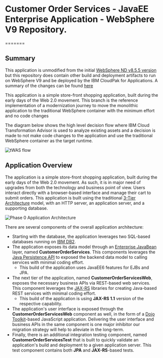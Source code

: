 # Customer Order Services - JavaEE Enterprise Application - WebSphere V9 Repository.
=======

## Summary
This application is unmodified from the initial [WebSphere ND v8.5.5 version](https://github.com/ibm-cloud-architecture/cloudpak-for-applications/tree/was855) but this repository does contain other build and deployment artifacts to run on WebSphere V9 and be deployed by the IBM CloudPak for Applications. A summary of the changes can be found [here](https://github.ibm.com/CASE/cloudpak-for-applications/blob/master/tWAS-build.md)

This application is a simple store-front shopping application, built during the early days of the Web 2.0 movement. This branch is the reference implementation of a modernization journey to move the monolithic application to the traditional WebSphere container with the minimum effort and no code changes

  The diagram below shows the high level decision flow where IBM Cloud Transformation Advisor is used to analyze existing assets and a decision is made to not make code changes to the application and use the traditional WebSphere container as the target runtime.

  ![tWAS flow](https://github.ibm.com/CASE/cloudpak-for-applications/blob/master/images/root/tWASflow.jpg)

## Application Overview
The application is a simple store-front shopping application, built during the early days of the Web 2.0 movement. As such, it is in major need of upgrades from both the technology and business point of view.  Users interact directly with a browser-based interface and manage their cart to submit orders.  This application is built using the traditional [3-Tier Architecture](http://www.tonymarston.net/php-mysql/3-tier-architecture.html) model, with an HTTP server, an application server, and a supporting database.

![Phase 0 Application Architecture](https://github.com/ibm-cloud-architecture/refarch-jee/raw/master/static/imgs/apparch-pc-phase0-customerorderservices.png)

There are several components of the overall application architecture:
- Starting with the database, the application leverages two SQL-based databases running on [IBM DB2](https://www.ibm.com/analytics/us/en/technology/db2/).
- The application exposes its data model through an [Enterprise JavaBean](https://en.wikipedia.org/wiki/Enterprise_JavaBeans) layer, named **CustomerOrderServices**.  This components leverages the [Java Persistence API](https://en.wikibooks.org/wiki/Java_Persistence/What_is_JPA%3F) to exposed the backend data model to calling services with minimal coding effort.
  - This build of the application uses JavaEE6 features for EJBs and JPA.
- The next tier of the application, named **CustomerOrderServicesWeb**, exposes the necessary business APIs via REST-based web services.  This component leverages the [JAX-RS](https://en.wikipedia.org/wiki/Java_API_for_RESTful_Web_Services) libraries for creating Java-based REST services with minimal coding effort.
  - This build of the application is using **JAX-RS 1.1** version of the respective capability.
- The application's user interface is exposed through the **CustomerOrderServicesWeb** component as well, in the form of a [Dojo Toolkit](#tbd)-based JavaScript application.  Delivering the user interface and business APIs in the same component is one major inhibitor our migration strategy will help to alleviate in the long-term.
- Finally, there is an additional integration testing component, named **CustomerOrderServicesTest** that is built to quickly validate an application's build and deployment to a given application server.  This test component contains both **JPA** and **JAX-RS**-based tests.
